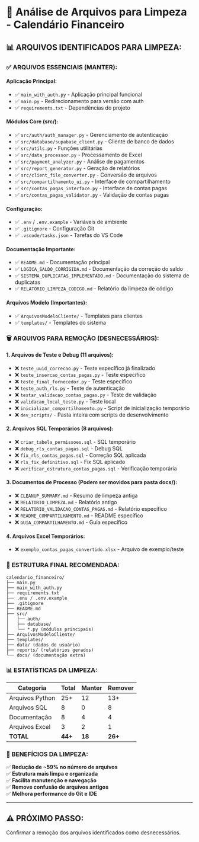 # 🧹 Análise de Arquivos para Limpeza - Calendário Financeiro

## 📊 **ARQUIVOS IDENTIFICADOS PARA LIMPEZA:**

### ✅ **ARQUIVOS ESSENCIAIS (MANTER):**

#### **Aplicação Principal:**
- ✅ `main_with_auth.py` - Aplicação principal funcional
- ✅ `main.py` - Redirecionamento para versão com auth
- ✅ `requirements.txt` - Dependências do projeto

#### **Módulos Core (src/):**
- ✅ `src/auth/auth_manager.py` - Gerenciamento de autenticação
- ✅ `src/database/supabase_client.py` - Cliente de banco de dados
- ✅ `src/utils.py` - Funções utilitárias
- ✅ `src/data_processor.py` - Processamento de Excel
- ✅ `src/payment_analyzer.py` - Análise de pagamentos
- ✅ `src/report_generator.py` - Geração de relatórios
- ✅ `src/client_file_converter.py` - Conversão de arquivos
- ✅ `src/compartilhamento_ui.py` - Interface de compartilhamento
- ✅ `src/contas_pagas_interface.py` - Interface de contas pagas
- ✅ `src/contas_pagas_validator.py` - Validação de contas pagas

#### **Configuração:**
- ✅ `.env` / `.env.example` - Variáveis de ambiente
- ✅ `.gitignore` - Configuração Git
- ✅ `.vscode/tasks.json` - Tarefas do VS Code

#### **Documentação Importante:**
- ✅ `README.md` - Documentação principal
- ✅ `LOGICA_SALDO_CORRIGIDA.md` - Documentação da correção do saldo
- ✅ `SISTEMA_DUPLICATAS_IMPLEMENTADO.md` - Documentação do sistema de duplicatas
- ✅ `RELATORIO_LIMPEZA_CODIGO.md` - Relatório da limpeza de código

#### **Arquivos Modelo (Importantes):**
- ✅ `ArquivosModeloCliente/` - Templates para clientes
- ✅ `templates/` - Templates do sistema

### 🗑️ **ARQUIVOS PARA REMOÇÃO (DESNECESSÁRIOS):**

#### **1. Arquivos de Teste e Debug (11 arquivos):**
- ❌ `teste_uuid_correcao.py` - Teste específico já finalizado
- ❌ `teste_insercao_contas_pagas.py` - Teste específico
- ❌ `teste_final_fornecedor.py` - Teste específico
- ❌ `teste_auth_rls.py` - Teste de autenticação
- ❌ `testar_validacao_contas_pagas.py` - Teste de validação
- ❌ `validacao_local_teste.py` - Teste local
- ❌ `inicializar_compartilhamento.py` - Script de inicialização temporário
- ❌ `dev_scripts/` - Pasta inteira com scripts de desenvolvimento

#### **2. Arquivos SQL Temporários (8 arquivos):**
- ❌ `criar_tabela_permissoes.sql` - SQL temporário
- ❌ `debug_rls_contas_pagas.sql` - Debug SQL
- ❌ `fix_rls_contas_pagas.sql` - Correção SQL aplicada
- ❌ `rls_fix_definitivo.sql` - Fix SQL aplicado
- ❌ `verificar_estrutura_contas_pagas.sql` - Verificação temporária

#### **3. Documentos de Processo (Podem ser movidos para pasta docs/):**
- ❌ `CLEANUP_SUMMARY.md` - Resumo de limpeza antiga
- ❌ `RELATORIO_LIMPEZA.md` - Relatório antigo
- ❌ `RELATORIO_VALIDACAO_CONTAS_PAGAS.md` - Relatório específico
- ❌ `README_COMPARTILHAMENTO.md` - README específico
- ❌ `GUIA_COMPARTILHAMENTO.md` - Guia específico

#### **4. Arquivos Excel Temporários:**
- ❌ `exemplo_contas_pagas_convertido.xlsx` - Arquivo de exemplo/teste

### 📁 **ESTRUTURA FINAL RECOMENDADA:**

```
calendario_financeiro/
├── main.py
├── main_with_auth.py
├── requirements.txt
├── .env / .env.example
├── .gitignore
├── README.md
├── src/
│   ├── auth/
│   ├── database/
│   └── *.py (módulos principais)
├── ArquivosModeloCliente/
├── templates/
├── data/ (dados do usuário)
├── reports/ (relatórios gerados)
└── docs/ (documentação extra)
```

### 📊 **ESTATÍSTICAS DA LIMPEZA:**

| Categoria | Total | Manter | Remover |
|-----------|-------|--------|---------|
| Arquivos Python | 25+ | 12 | 13+ |
| Arquivos SQL | 8 | 0 | 8 |
| Documentação | 8 | 4 | 4 |
| Arquivos Excel | 3 | 2 | 1 |
| **TOTAL** | **44+** | **18** | **26+** |

### 🎯 **BENEFÍCIOS DA LIMPEZA:**

✅ **Redução de ~59% no número de arquivos**  
✅ **Estrutura mais limpa e organizada**  
✅ **Facilita manutenção e navegação**  
✅ **Remove confusão de arquivos antigos**  
✅ **Melhora performance do Git e IDE**

---

## ⚠️ **PRÓXIMO PASSO:**
Confirmar a remoção dos arquivos identificados como desnecessários.
